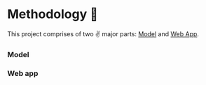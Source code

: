 # Methodology :monocle_face:

This project comprises of two :v: major parts: [Model](#model) and [Web App](#web-app). 

### Model

### Web app
